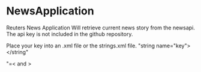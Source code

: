 # NewsApplication
Reuters News Application
Will retrieve current news story from the newsapi. The api key is not included in the github repository.

Place your key into an .xml file or the strings.xml file.
"string name="key"></string"

"=< and >
